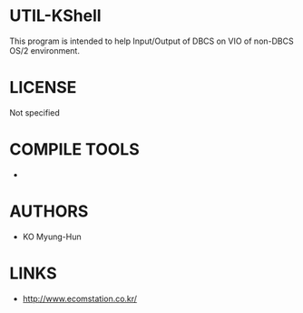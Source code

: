 UTIL-KShell
===========

  This program is intended to help Input/Output of DBCS on VIO of non-DBCS OS/2 environment.
  
LICENSE
========
Not specified

COMPILE TOOLS
==============
- 

AUTHORS
=============
- KO Myung-Hun

LINKS
=============
- http://www.ecomstation.co.kr/